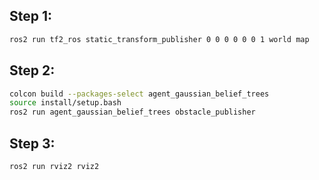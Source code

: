 ## Step 1: 

```bash
ros2 run tf2_ros static_transform_publisher 0 0 0 0 0 0 1 world map
```

## Step 2: 

```bash
colcon build --packages-select agent_gaussian_belief_trees
source install/setup.bash
ros2 run agent_gaussian_belief_trees obstacle_publisher
```

## Step 3:
```bash
ros2 run rviz2 rviz2
```